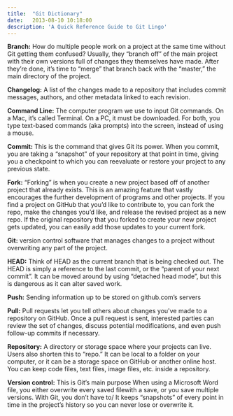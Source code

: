 ```yaml
---
title:  "Git Dictionary"
date:   2013-08-10 10:18:00
description: 'A Quick Reference Guide to Git Lingo'
---
```

**Branch:** How do multiple people work on a project at the same time without Git getting them confused? Usually, they “branch off” of the main project with their own versions full of changes they themselves have made. After they’re done, it’s time to “merge” that branch back with the “master,” the main directory of the project. 

**Changelog:** A list of the changes made to a repository that includes commit messages, authors, and other metadata linked to each revision. 

**Command Line:** The computer program we use to input Git commands. On a Mac, it’s called Terminal. On a PC, it must be downloaded. For both, you type text-based commands (aka prompts) into the screen, instead of using a mouse. 
 

**Commit:** This is the command that gives Git its power. When you commit, you are taking a “snapshot” of your repository at that point in time, giving you a checkpoint to which you can reevaluate or restore your project to any previous state. 

 
**Fork:** “Forking” is when you create a new project based off of another project that already exists. This is an amazing feature that vastly encourages the further development of programs and other projects. If you find a project on GitHub that you’d like to contribute to, you can fork the repo, make the changes you’d like, and release the revised project as a new repo. If the original repository that you forked to create your new project gets updated, you can easily add those updates to your current fork.

**Git:** version control software that manages changes to a project without overwriting any part of the project. 

**HEAD:** Think of HEAD as the current branch that is being checked out. The HEAD is simply a reference to the last commit, or the “parent of your next commit”. It can be moved around by using “detached head mode”, but this is dangerous as it can alter saved work. 

**Push:** Sending information up to be stored on github.com’s servers

**Pull:** Pull requests let you tell others about changes you've made to a repository on GitHub. Once a pull request is sent, interested parties can review the set of changes, discuss potential modifications, and even push follow-up commits if necessary.

**Repository:** A directory or storage space where your projects can live. Users also shorten this to “repo.” It can be local to a folder on your computer, or it can be a storage space on GitHub or another online host. You can keep code files, text files, image files, etc. inside a repository. 

**Version control:** This is Git’s main purpose When using a Microsoft Word file, you either overwrite every saved filewith a save, or you save multiple versions. With Git, you don’t have to/ It keeps “snapshots” of every point in time in the project’s history so you can never lose or overwrite it. 
